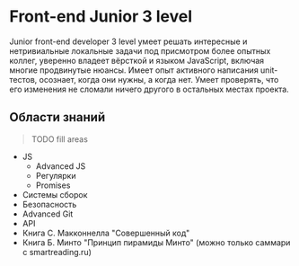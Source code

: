 # Front-end Junior 3 level
Junior front-end developer 3 level умеет решать интересные и нетривиальные локальные задачи под присмотром более опытных коллег, уверенно владеет вёрсткой и языком JavaScript, включая многие продвинутые нюансы. Имеет опыт активного написания unit-тестов, осознает, когда они нужны, а когда нет. Умеет проверять, что его изменения не сломали ничего другого в остальных местах проекта.

## Области знаний
> TODO fill areas
- JS
    - Advanced JS
    - Регулярки
    - Promises
- Системы сборок
- Безопасность
- Advanced Git
- API
- Книга С. Макконнелла "Совершенный код"
- Книга Б. Минто "Принцип пирамиды Минто" (можно только саммари с smartreading.ru)